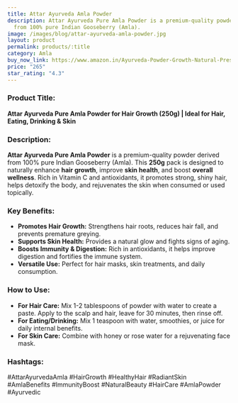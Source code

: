 ```yaml
---
title: Attar Ayurveda Amla Powder
description: Attar Ayurveda Pure Amla Powder is a premium-quality powder derived
  from 100% pure Indian Gooseberry (Amla).
image: /images/blog/attar-ayurveda-amla-powder.jpg
layout: product
permalink: products/:title
category: Amla
buy_now_link: https://www.amazon.in/Ayurveda-Powder-Growth-Natural-Preservatives/dp/B07QFK5RW5/ref=sr_1_42?crid=9NCKR3RZI9QI&tag=m0150-21
price: "265"
star_rating: "4.3"
---
```

### Product Title:
**Attar Ayurveda Pure Amla Powder for Hair Growth (250g) | Ideal for Hair, Eating, Drinking & Skin**

### Description:
**Attar Ayurveda Pure Amla Powder** is a premium-quality powder derived from 100% pure Indian Gooseberry (Amla). This **250g** pack is designed to naturally enhance **hair growth**, improve **skin health**, and boost **overall wellness**. Rich in Vitamin C and antioxidants, it promotes strong, shiny hair, helps detoxify the body, and rejuvenates the skin when consumed or used topically.

### Key Benefits:
- **Promotes Hair Growth:** Strengthens hair roots, reduces hair fall, and prevents premature greying.
- **Supports Skin Health:** Provides a natural glow and fights signs of aging.
- **Boosts Immunity & Digestion:** Rich in antioxidants, it helps improve digestion and fortifies the immune system.
- **Versatile Use:** Perfect for hair masks, skin treatments, and daily consumption.

### How to Use:
- **For Hair Care:** Mix 1-2 tablespoons of powder with water to create a paste. Apply to the scalp and hair, leave for 30 minutes, then rinse off.
- **For Eating/Drinking:** Mix 1 teaspoon with water, smoothies, or juice for daily internal benefits.
- **For Skin Care:** Combine with honey or rose water for a rejuvenating face mask.

### Hashtags:
#AttarAyurvedaAmla #HairGrowth #HealthyHair #RadiantSkin #AmlaBenefits #ImmunityBoost #NaturalBeauty #HairCare #AmlaPowder #Ayurvedic
